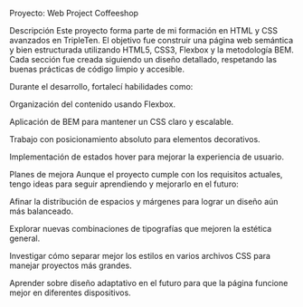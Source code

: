 Proyecto: Web Project Coffeeshop

Descripción
Este proyecto forma parte de mi formación en HTML y CSS avanzados en TripleTen.
El objetivo fue construir una página web semántica y bien estructurada utilizando HTML5, CSS3, Flexbox y la metodología BEM.
Cada sección fue creada siguiendo un diseño detallado, respetando las buenas prácticas de código limpio y accesible.

Durante el desarrollo, fortalecí habilidades como:

Organización del contenido usando Flexbox.

Aplicación de BEM para mantener un CSS claro y escalable.

Trabajo con posicionamiento absoluto para elementos decorativos.

Implementación de estados hover para mejorar la experiencia de usuario.

Planes de mejora
Aunque el proyecto cumple con los requisitos actuales, tengo ideas para seguir aprendiendo y mejorarlo en el futuro:

Afinar la distribución de espacios y márgenes para lograr un diseño aún más balanceado.

Explorar nuevas combinaciones de tipografías que mejoren la estética general.

Investigar cómo separar mejor los estilos en varios archivos CSS para manejar proyectos más grandes.

Aprender sobre diseño adaptativo en el futuro para que la página funcione mejor en diferentes dispositivos.
